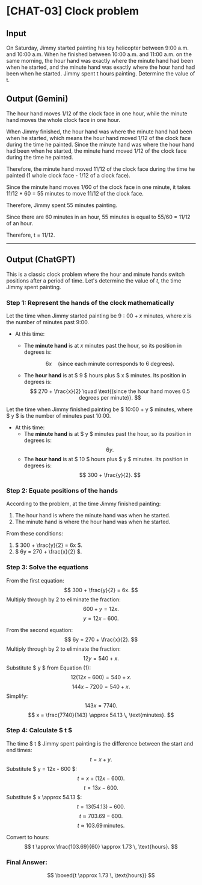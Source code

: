 # [CHAT-03] Clock problem

## Input

 On Saturday, Jimmy started painting his toy helicopter between 9:00 a.m. and 10:00 a.m. When he finished between 10:00 a.m. and 11:00 a.m. on the same morning, the hour hand was exactly where the minute hand had been when he started, and the minute hand was exactly where the hour hand had been when he started. Jimmy spent t hours painting. Determine the value of t.

## Output (Gemini)

The hour hand moves 1/12 of the clock face in one hour, while the minute hand moves the whole clock face in one hour.

When Jimmy finished, the hour hand was where the minute hand had been when he started, which means the hour hand moved 1/12 of the clock face during the time he painted. Since the minute hand was where the hour hand had been when he started, the minute hand moved 1/12 of the clock face during the time he painted.

Therefore, the minute hand moved 11/12 of the clock face during the time he painted (1 whole clock face - 1/12 of a clock face).

Since the minute hand moves 1/60 of the clock face in one minute, it takes 11/12 * 60 = 55 minutes to move 11/12 of the clock face.

Therefore, Jimmy spent 55 minutes painting.

Since there are 60 minutes in an hour, 55 minutes is equal to 55/60 = 11/12 of an hour.

Therefore, t = 11/12.

---

## Output (ChatGPT)

This is a classic clock problem where the hour and minute hands switch positions after a period of time. Let's determine the value of $t$, the time Jimmy spent painting.

### Step 1: Represent the hands of the clock mathematically
Let the time when Jimmy started painting be $9:00 + x$ minutes, where $x$ is the number of minutes past 9:00.

- At this time:
  - The **minute hand** is at $x$ minutes past the hour, so its position in degrees is:

    $$6x \quad \text{(since each minute corresponds to 6 degrees)}.$$
    
  - The **hour hand** is at $ 9 $ hours plus $ x $ minutes. Its position in degrees is:
    $$
    270 + \frac{x}{2} \quad \text{(since the hour hand moves 0.5 degrees per minute)}.
    $$

Let the time when Jimmy finished painting be $ 10:00 + y $ minutes, where $ y $ is the number of minutes past 10:00.

- At this time:
  - The **minute hand** is at $ y $ minutes past the hour, so its position in degrees is:
    $$
    6y.
    $$
  - The **hour hand** is at $ 10 $ hours plus $ y $ minutes. Its position in degrees is:
    $$
    300 + \frac{y}{2}.
    $$

### Step 2: Equate positions of the hands
According to the problem, at the time Jimmy finished painting:
1. The hour hand is where the minute hand was when he started.
2. The minute hand is where the hour hand was when he started.

From these conditions:
1. $ 300 + \frac{y}{2} = 6x $.
2. $ 6y = 270 + \frac{x}{2} $.

### Step 3: Solve the equations

From the first equation:
$$
300 + \frac{y}{2} = 6x.
$$
Multiply through by 2 to eliminate the fraction:
$$
600 + y = 12x.
$$
$$
y = 12x - 600. \tag{1}
$$

From the second equation:
$$
6y = 270 + \frac{x}{2}.
$$
Multiply through by 2 to eliminate the fraction:
$$
12y = 540 + x.
$$
Substitute $ y $ from Equation (1):
$$
12(12x - 600) = 540 + x.
$$
$$
144x - 7200 = 540 + x.
$$
Simplify:
$$
143x = 7740.
$$
$$
x = \frac{7740}{143} \approx 54.13 \, \text{minutes}.
$$

### Step 4: Calculate $ t $
The time $ t $ Jimmy spent painting is the difference between the start and end times:
$$
t = x + y.
$$
Substitute $ y = 12x - 600 $:
$$
t = x + (12x - 600).
$$
$$
t = 13x - 600.
$$
Substitute $ x \approx 54.13 $:
$$
t = 13(54.13) - 600.
$$
$$
t \approx 703.69 - 600.
$$
$$
t \approx 103.69 \, \text{minutes}.
$$

Convert to hours:
$$
t \approx \frac{103.69}{60} \approx 1.73 \, \text{hours}.
$$

### Final Answer:
$$
\boxed{t \approx 1.73 \, \text{hours}}
$$
